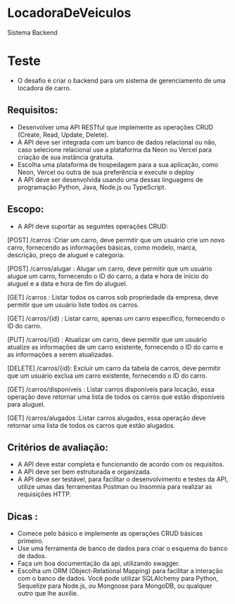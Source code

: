 # LocadoraDeVeiculos
Sistema Backend

# Teste
 - O desafio é criar o backend para um sistema de gerenciamento de uma locadora de carro.


## Requisitos:
 - Desenvolver uma API RESTful que implemente as operações CRUD (Create, Read, Update, Delete).
 - A API deve ser integrada com um banco de dados relacional ou não, caso selecione relacional use a plataforma da Neon ou Vercel para criação de sua instância gratuita.
 - Escolha uma plataforma de hospedagem para a sua aplicação, como Neon, Vercel ou outra de sua preferência e execute o deploy
 - A API deve ser desenvolvida usando uma dessas linguagens de programação Python, Java, Node.js ou TypeScript.

## Escopo:
 - A API deve suportar as seguintes operações CRUD:

[POST] /carros :Criar um carro, deve permitir que um usuário crie um novo carro, fornecendo as informações básicas, como modelo, marca, descrição, preço de aluguel e categoria.

[POST] /carros/alugar : Alugar um carro, deve permitir que um usuário alugue um carro, fornecendo o ID do carro, a data e hora de início do aluguel e a data e hora de fim do aluguel.

[GET] /carros : Listar todos os carros sob propriedade da empresa, deve permitir que um usuário liste todos os carros.

[GET] /carros/{id} : Listar carro, apenas um carro específico, fornecendo o ID do carro.

[PUT] /carros/{id} : Atualizar um carro, deve permitir que um usuário atualize as informações de um carro existente, fornecendo o ID do carro e as informações a serem atualizadas.

[DELETE] /carros/{id}: Excluir um carro da tabela de carros, deve permitir que um usuário exclua um carro existente, fornecendo o ID do carro.

[GET] /carros/disponiveis : Listar carros disponíveis para locação, essa operação deve retornar uma lista de todos os carros que estão disponíveis para aluguel.

[GET] /carros/alugados :Listar carros alugados, essa operação deve retornar uma lista de todos os carros que estão alugados.


## Critérios de avaliação:
 - A API deve estar completa e funcionando de acordo com os requisitos.
 - A API deve ser bem estruturada e organizada.
 - A API deve ser testável, para facilitar o desenvolvimento e testes da API, utilize umas das ferramentas Postman ou Insomnia para realizar as requisições HTTP.

## Dicas :
 - Comece pelo básico e implemente as operações CRUD básicas primeiro.
 - Use uma ferramenta de banco de dados para criar o esquema do banco de dados.
 - Faça um boa documentação da api, utilizando swagger.
 - Escolha um ORM (Object-Relational Mapping) para facilitar a interação com o banco de dados. Você pode utilizar SQLAlchemy para Python, Sequelize para Node.js, ou Mongoose para MongoDB, ou qualquer outro que lhe auxilie.
